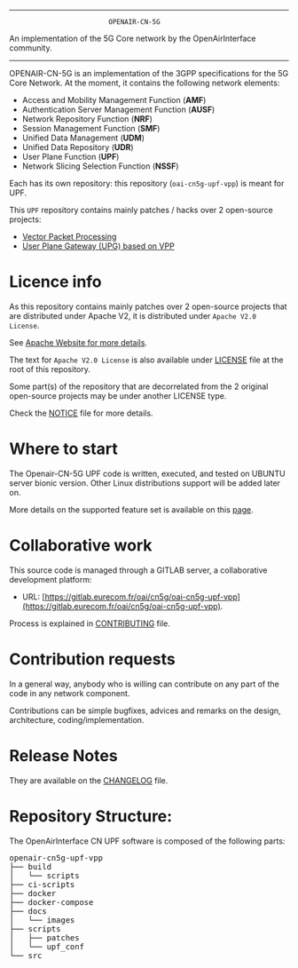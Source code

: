 ------------------------------------------------------------------------------

                             OPENAIR-CN-5G
 An implementation of the 5G Core network by the OpenAirInterface community.

------------------------------------------------------------------------------

OPENAIR-CN-5G is an implementation of the 3GPP specifications for the 5G Core Network.
At the moment, it contains the following network elements:

* Access and Mobility Management Function (**AMF**)
* Authentication Server Management Function (**AUSF**)
* Network Repository Function (**NRF**)
* Session Management Function (**SMF**)
* Unified Data Management (**UDM**)
* Unified Data Repository (**UDR**)
* User Plane Function (**UPF**)
* Network Slicing Selection Function (**NSSF**)

Each has its own repository: this repository (`oai-cn5g-upf-vpp`) is meant for UPF.

This `UPF` repository contains mainly patches / hacks over 2 open-source projects:

- [Vector Packet Processing](https://github.com/fdio/vpp.git)
- [User Plane Gateway (UPG) based on VPP](https://github.com/travelping/upg-vpp)

# Licence info

As this repository contains mainly patches over 2 open-source projects that are
distributed under Apache V2, it is distributed under `Apache V2.0 License`.

See [Apache Website for more details](http://www.apache.org/licenses/LICENSE-2.0).

The text for `Apache V2.0 License` is also available under [LICENSE](LICENSE)
file at the root of this repository.

Some part(s) of the repository that are decorrelated from the 2 original open-source
projects may be under another LICENSE type.

Check the [NOTICE](NOTICE.md) file for more details.

# Where to start

The Openair-CN-5G UPF code is written, executed, and tested on UBUNTU server bionic version.
Other Linux distributions support will be added later on.

More details on the supported feature set is available on this [page](docs/FEATURE_SET.md).

# Collaborative work

This source code is managed through a GITLAB server, a collaborative development platform:

*  URL: [https://gitlab.eurecom.fr/oai/cn5g/oai-cn5g-upf-vpp](https://gitlab.eurecom.fr/oai/cn5g/oai-cn5g-upf-vpp).

Process is explained in [CONTRIBUTING](CONTRIBUTING.md) file.

# Contribution requests

In a general way, anybody who is willing can contribute on any part of the
code in any network component.

Contributions can be simple bugfixes, advices and remarks on the design,
architecture, coding/implementation.

# Release Notes

They are available on the [CHANGELOG](CHANGELOG.md) file.

# Repository Structure:

The OpenAirInterface CN UPF software is composed of the following parts: 

<pre>
openair-cn5g-upf-vpp
├── build
│   └── scripts
├── ci-scripts
├── docker
├── docker-compose
├── docs
│   └── images
├── scripts
│   ├── patches
│   └── upf_conf
└── src
</pre>
